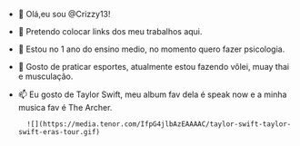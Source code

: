 - 👋 Olá,eu sou @Crizzy13!
- 👀 Pretendo colocar links dos meu trabalhos aqui.
- 🌱 Estou no 1 ano do ensino medio, no momento quero fazer psicologia.
- 💞️ Gosto de praticar esportes, atualmente estou fazendo vôlei, muay thai e musculação.
- 📫 Eu gosto de Taylor Swift, meu album fav dela é speak now e a minha musica fav é The Archer.



        ![](https://media.tenor.com/IfpG4jlbAzEAAAAC/taylor-swift-taylor-swift-eras-tour.gif)
